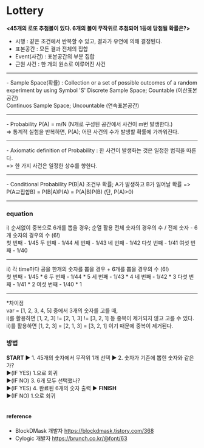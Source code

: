 # Lottery

**<45개의 로또 추첨볼이 있다. 6개의 볼이 무작위로 추첨되어 1등에 당첨될 확률은?>**
<br>
- 시행 : 같은 조건에서 반복할 수 있고, 결과가 우연에 의해 결정된다.
- 표본공간 : 모든 결과 전체의 집합
- Event(사건) : 표본공간의 부분 집합
- 근원 사건 : 한 개의 원소로 이루어진 사건
<hr>
- Sample Space(확률) : Collection or a set of possible outcomes of a random experiment by using Symbol 'S'
  Discrete Sample Space; Countable (이산표본공간) <br>
  Continuos Sample Space; Uncountable (연속표본공간)
<hr>
- Probability P(A) = m/N (N개로 구성된 공간에서 사건이 m번 발생한다.) <br>
  => 통계적 실험을 반복하면, P(A); 어떤 사건의 수가 발생할 확률에 가까워진다.
<hr>
- Axiomatic definition of Probability : 한 사건이 발생화는 것은 일정한 법칙을 따른다.<br>
  => 한 가지 사건은 일정한 상수를 향한다. <br> <hr>
- Conditional Probability P(B|A) 조건부 확률; A가 발생하고 B가 일어날 확률
  => P(A교집합B) = P(B|A)P(A) = P(A|B)P(B) (단, P(A)>0)
<br><hr>


### equation
i) 순서없이 중복으로 6개를 뽑을 경우; 순열 활용 
 전체 숫자의 경우의 수 / 전체 숫자 - 6개 숫자의 경우의 수 (6!)
<br>
 첫 번째 - 1/45 
 두 번째 - 1/44 
 세 번째 - 1/43 
 네 번째 - 1/42 
 다섯 번째 - 1/41 
 여섯 번째 - 1/40 
<br>
<hr>

ii) 각 time마다 공을 한개의 숫자를 뽑을 경우 + 6개를 뽑을 경우의 수 (6!)
<br>
 첫 번째 - 1/45 * 6 
 두 번째 - 1/44 * 5
 세 번째 - 1/43 * 4
 네 번째 - 1/42 * 3
 다섯 번째 - 1/41 * 2
 여섯 번째 - 1/40 * 1
<br>
<hr>

*차이점 <br>
var = [1, 2, 3, 4, 5] 중에서 3개의 숫자를 고를 때, <br>
i)를 활용하면 [1, 2, 3] != [2, 1, 3] != [3, 2, 1] 등 중복이 제거되지 않고 고를 수 있다. <br>
ii)를 활용하면 [1, 2, 3] = [2, 1, 3] = [3, 2, 1] 이기 때문에 중복이 제거된다.
<br>

### 방법
**START** ▶ 1. 45개의 숫자에서 무작위 1개 선택 ▶ 2. 숫자가 기존에 뽑힌 숫자와 같은가? <br>
▶(IF YES) 1.으로 회귀 <br>
▶(IF NO) 3. 6개 모두 선택했나? <br>
▶(IF YES) 4. 완료된 6개의 숫자 출력 ▶ **FINISH** <br>
▶(IF NO) 1.으로 회귀 <br><br>

#### reference 
- BlockDMask 개발자 https://blockdmask.tistory.com/368 
- Cylogic 개발자 https://brunch.co.kr/@font/63


